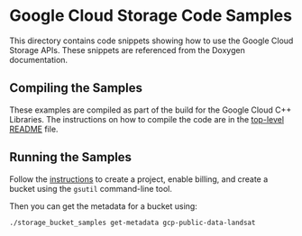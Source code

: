 # Google Cloud Storage Code Samples

This directory contains code snippets showing how to use the Google Cloud
Storage APIs.  These snippets are referenced from the Doxygen documentation.

## Compiling the Samples

These examples are compiled as part of the build for the Google Cloud C++
Libraries.  The instructions on how to compile the code are in the
[top-level README](../../README.md) file.

## Running the Samples

Follow the
[instructions](https://cloud.google.com/storage/docs/quickstart-gsutil)
to create a project, enable billing, and create a bucket using the `gsutil`
command-line tool.

Then you can get the metadata for a bucket using:

```bash
./storage_bucket_samples get-metadata gcp-public-data-landsat
```
